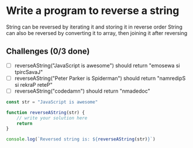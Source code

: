 # Write a program to reverse a string
String can be reversed by iterating it and storing it in reverse order
String can also be reversed by converting it to array, then joining it after reversing
## Challenges (0/3 done)
- [ ] reverseAString("JavaScript is awesome") should return "emosewa si tpircSavaJ"
- [ ] reverseAString("Peter Parker is Spiderman") should return "namredipS si rekraP reteP"
- [ ] reverseAString("codedamn") should return "nmadedoc"
```js
const str = "JavaScript is awesome"

function reverseAString(str) {
    // write your solution here
    return 
}

console.log(`Reversed string is: ${reverseAString(str)}`)

```

